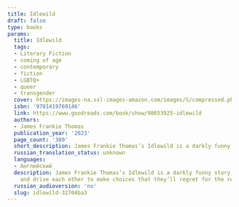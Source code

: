 ```yaml
---
title: Idlewild
draft: false
type: books
params:
  title: Idlewild
  tags:
  - Literary Fiction
  - coming of age
  - contemporary
  - fiction
  - LGBTQ+
  - queer
  - transgender
  cover: https://images-na.ssl-images-amazon.com/images/S/compressed.photo.goodreads.com/books/1676128100i/98653925.jpg
  isbn: '9781419769146'
  link: https://www.goodreads.com/book/show/98653925-idlewild
  authors:
  - James Frankie Thomas
  publication_year: '2023'
  page_count: '389'
  short_description: James Frankie Thomas’s Idlewild is a darkly funny story of two adults looking back on their intense teenage friendship, in a queer, trans, and early-Internet twist on the Manhattan prep school...
  russian_translation_status: unknown
  languages:
  - Английский
  description: James Frankie Thomas’s Idlewild is a darkly funny story of two adults looking back on their intense teenage friendship, in a queer, trans, and early-Internet twist on the Manhattan prep school novel.Idlewild is a tiny, artsy Quaker high school in lower Manhattan. Students call their teachers by their first names, there are no grades, and every day begins with 20 minutes of contemplative silence in the Meetinghouse. It is during one of those meetings that an airplane hits the Twin Towers.For two Idlewild outcasts, 9/11 serves as the first day of an intense, 18-month friendship. Fay is prickly, aloof, and obsessed with gay men; Nell is shy, sensitive, and obsessed with Fay. The two of them bond fiercely and spend all their waking hours giddily parsing their environment for homoerotic subtext. Then, during rehearsals for the fall play, they notice two sexually ambiguous boys who are potential candidates for their exclusive Invert Society. The pairs become mirrors of one another
    and drive each other to make choices that they’ll regret for the rest of their lives.Looking back on these events as adults, the estranged Fay and Nell trace that fateful school year, recalling backstage theater department intrigue, antiwar demonstrations, smutty fanfic written over AIM, a shared dial-up connection—and the spectacular cascade of mistakes, miscommunications, and betrayals that would ultimately tear the two of them apart.
  russian_audioversion: 'no'
  slug: idlewild-32704ba3
---
```

